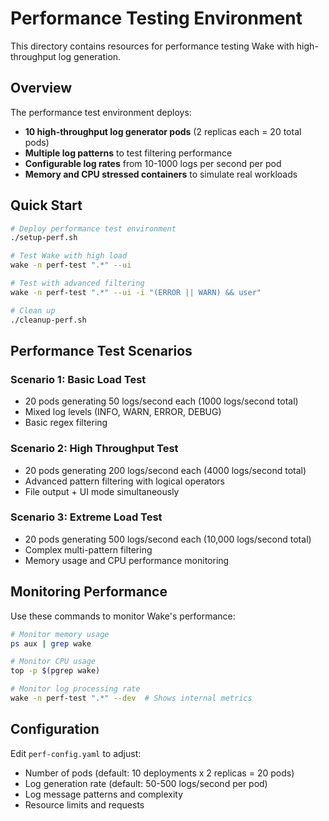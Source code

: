 # Performance Testing Environment

This directory contains resources for performance testing Wake with high-throughput log generation.

## Overview

The performance test environment deploys:
- **10 high-throughput log generator pods** (2 replicas each = 20 total pods)
- **Multiple log patterns** to test filtering performance
- **Configurable log rates** from 10-1000 logs per second per pod
- **Memory and CPU stressed containers** to simulate real workloads

## Quick Start

```bash
# Deploy performance test environment
./setup-perf.sh

# Test Wake with high load
wake -n perf-test ".*" --ui

# Test with advanced filtering
wake -n perf-test ".*" --ui -i "(ERROR || WARN) && user"

# Clean up
./cleanup-perf.sh
```

## Performance Test Scenarios

### Scenario 1: Basic Load Test
- 20 pods generating 50 logs/second each (1000 logs/second total)
- Mixed log levels (INFO, WARN, ERROR, DEBUG)
- Basic regex filtering

### Scenario 2: High Throughput Test  
- 20 pods generating 200 logs/second each (4000 logs/second total)
- Advanced pattern filtering with logical operators
- File output + UI mode simultaneously

### Scenario 3: Extreme Load Test
- 20 pods generating 500 logs/second each (10,000 logs/second total)
- Complex multi-pattern filtering
- Memory usage and CPU performance monitoring

## Monitoring Performance

Use these commands to monitor Wake's performance:

```bash
# Monitor memory usage
ps aux | grep wake

# Monitor CPU usage
top -p $(pgrep wake)

# Monitor log processing rate
wake -n perf-test ".*" --dev  # Shows internal metrics
```

## Configuration

Edit `perf-config.yaml` to adjust:
- Number of pods (default: 10 deployments x 2 replicas = 20 pods)
- Log generation rate (default: 50-500 logs/second per pod)
- Log message patterns and complexity
- Resource limits and requests